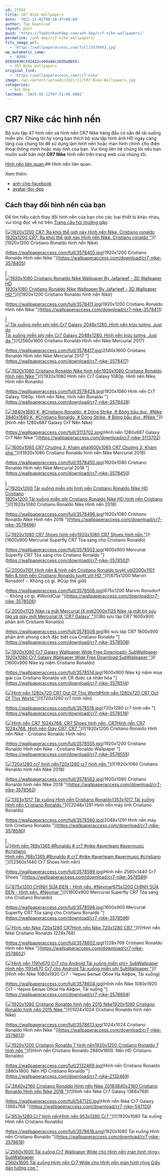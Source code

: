 ```yaml
---
id: 27504
title: CR7 Nike Wallpapers
date: '2021-11-02T09:18:47+00:00'
author: Top Download
layout: post
guid: 'https://Tophinhanhdep.com/anh-dep/cr7-nike-wallpapers/'
permalink: /anh-dep/cr7-nike-wallpapers/
fifu_image_url:
  - 'https://wallpaperaccess.com/full/3578403.jpg'
wp_automatic_camp:
  - '8098'
8593e930cfd2432ce0da8dc26d5a0b55:
  - CR7 Nike Wallpapers
original_link:
  - 'https://wallpaperaccess.com/cr7-nike'
image: /wp-content/uploads/2021/11/CR7-Nike-Wallpapers.jpg
categories:
  - Ảnh Đẹp
lastmod: '2025-02-12T07:51:08.880Z'
---
```

# CR7 Nike các hình nền

Bộ sưu tập 47 hình nền và hình nền CR7 Nike hàng đầu có sẵn để tải xuống miễn phí. Chúng tôi hy vọng bạn thích bộ sưu tập hình ảnh HD ngày càng tăng của chúng tôi để sử dụng làm hình nền hoặc màn hình chính cho điện thoại thông minh hoặc máy tính của bạn. Vui lòng liên hệ chúng tôi nếu bạn muốn xuất bản một **CR7 Nike** hình nền trên trang web của chúng tôi.

[Hình nền liên quan ](#related) ## Hình nền liên quan.

   
 Xem thêm:

   
- [anh-che-facebook](https://tophinhanhdep.com/anh-che/anh-che-facebook/)
- [avatar-doi-dep](https://tophinhanhdep.com/anh-avatar/avatar-doi-dep/)

## Cách thay đổi hình nền của bạn

Để tìm hiểu cách thay đổi hình nền của bạn cho các loại thiết bị khác nhau, vui lòng đọc về nó trên [Trang câu hỏi thường gặp](https://tophinhanhdep.com/faq/).

  
[[![1920x1200 CR7: Ra khỏi thế giới này Hình nền Nike.  Cristiano ronaldo](https://wallpaperaccess.com/full/3578403.jpg)1920x1200 CR7: Ra khỏi thế giới này Hình nền Nike. Cristiano ronaldo "](https://wallpaperaccess.com/download/cr7-nike-3578403)](![1920x1200 Cristiano Ronaldo hình nền Nike)

(https://wallpaperaccess.com/full/3578405.jpg)1920x1200 Cristiano Ronaldo Hình nền Nike "](https://wallpaperaccess.com/download/cr7-nike-3578405)

[[![1920x1080 Cristiano Ronaldo Nike Wallpaper By Jafarjeef - 3D Wallpaper HD](https://wallpaperaccess.com/full/3578407.jpg)1920x1080 Cristiano Ronaldo Nike Wallpaper By Jafarjeef - 3D Wallpaper HD "](https://wallpaperaccess.com/download/cr7-nike-3578407)](![1920x1200 Cristiano Ronaldo hình nền Nike)

(https://wallpaperaccess.com/full/3578411.jpg)1920x1200 Cristiano Ronaldo Hình nền Nike "](https://wallpaperaccess.com/download/cr7-nike-3578411)

[[![Tải xuống miễn phí nền Cr7 Galaxy 2048x1280.  Hình nền trừu tượng, Just do](https://wallpaperaccess.com/full/2462129.jpg)Tải xuống miễn phí nền Cr7 Galaxy 2048x1280. Hình nền trừu tượng, Just do "](https://wallpaperaccess.com/download/cr7-nike-2462129)](![2560x1600 Cristiano Ronaldo Hình nền Nike Mercurial 2017)

(https://wallpaperaccess.com/full/3578417.jpg)2560x1600 Cristiano Ronaldo Hình nền Nike Mercurial 2017 "](https://wallpaperaccess.com/download/cr7-nike-3578417)

[[![1920x1080 Cristiano Ronaldo Nike hình nền](https://wallpaperaccess.com/full/3578427.jpg)1920x1080 Cristiano Ronaldo Hình nền Nike "](https://wallpaperaccess.com/download/cr7-nike-3578427)](![1920x1080 Hình nền Cr7 Galaxy 1080p.  Hình nền Nike, Hình nền Ronaldo)

(https://wallpaperaccess.com/full/3578428.jpg)1920x1080 Hình nền Cr7 Galaxy 1080p. Hình nền Nike, hình nền Ronaldo "](https://wallpaperaccess.com/download/cr7-nike-3578428)

[[![3840x1680 K, #Cristiano Ronaldo, # Dòng Strike, # Bóng bầu dục, #Nike](https://wallpaperaccess.com/full/3578431.jpg)3840x1680 K, #Cristiano Ronaldo, # Dòng Strike, # Bóng bầu dục, #Nike "](https://wallpaperaccess.com/download/cr7-nike-3578431)](![Hình nền 1280x687 Galaxy Cr7 Nền Nike)

(https://wallpaperaccess.com/full/3113702.png)Hình nền 1280x687 Galaxy Cr7 Nền Nike "](https://wallpaperaccess.com/download/cr7-nike-3113702)

[[![1600x1065 CR7 Chương 3: Khám phá](https://wallpaperaccess.com/full/3578449.jpg)1600x1065 CR7 Chương 3: Khám phá "](https://wallpaperaccess.com/download/cr7-nike-3578449)](![1920x1080 Cristiano Ronaldo hình nền Nike Mercurial 2018)

(https://wallpaperaccess.com/full/3578450.jpg)1920x1080 Cristiano Ronaldo Hình nền Nike Mercurial 2018 "](https://wallpaperaccess.com/download/cr7-nike-3578450)

[[![1920x1200 Tải xuống miễn phí hình nền Cristiano Ronaldo Nike HD Cristiano](https://wallpaperaccess.com/full/3578489.jpg)1920x1200 Tải xuống miễn phí Cristiano Ronaldo Nike HD hình nền Cristiano "](https://wallpaperaccess.com/download/cr7-nike-3578489)](![1920x1080 Cristiano Ronaldo Nike Hình nền 2018)

(https://wallpaperaccess.com/full/3578496.jpg)1920x1080 Cristiano Ronaldo Nike Hình nền 2018 "](https://wallpaperaccess.com/download/cr7-nike-3578496)

[[![1920x1080 CR7 Shoes hình nền](https://wallpaperaccess.com/full/3578501.jpg)1920x1080 CR7 Shoes hình nền "](https://wallpaperaccess.com/download/cr7-nike-3578501)](![1600x900 Mercurial Superfly CR7 Tỏa sáng cho Cristiano Ronaldo)

(https://wallpaperaccess.com/full/3578502.jpg)1600x900 Mercurial Superfly CR7 Tỏa sáng cho Cristiano Ronaldo "](https://wallpaperaccess.com/download/cr7-nike-3578502)

[[![2000x1101 Hình nền & hình nền Cristiano Ronaldo tuyệt vời](https://wallpaperaccess.com/full/3578503.jpg)2000x1101 Nền &amp; hình nền Cristiano Ronaldo tuyệt vời HD "](https://wallpaperaccess.com/download/cr7-nike-3578503)](![675x1200 Marvin Ronsdorf -.  Không có gì.  #Cúp thế giới)

(https://wallpaperaccess.com/full/3578506.jpg)675x1200 Marvin Ronsdorf -. Không có gì. #WorldCup "](https://wallpaperaccess.com/download/cr7-nike-3578506)

[[![2000x1125 Nike ra mắt Mercurial IX mới ](https://wallpaperaccess.com/full/3578507.jpg)2000x1125 Nike ra mắt bộ sưu tập và giày mới Mercurial IX 'CR7 Galaxy' "](https://wallpaperaccess.com/download/cr7-nike-3578507)](![Bộ sưu tập CR7 1600x900 phản ánh Cristiano Ronaldo)

(https://wallpaperaccess.com/full/3578508.jpg)Bộ sưu tập CR7 1600x900 phản ánh phong cách đặc biệt của Cristiano Ronaldo "](https://wallpaperaccess.com/download/cr7-nike-3578508)

[[![1920x1080 Cr7 Galaxy Wallpaper Wide Free Download> SubWallpaper]()1920x1080 Cr7 Galaxy Wallpaper Wide Free Download SubWallpaper "](https://wallpaperaccess.com/download/cr7-nike-3578510)](![1600x900 Nike kỷ niệm Cristiano Ronaldo)

(https://wallpaperaccess.com/full/3578514.jpg)1600x900 Nike kỷ niệm mùa giải của Cristiano Ronaldo với CR được cá nhân hóa "](https://wallpaperaccess.com/download/cr7-nike-3578514)

[[![Hình nền 1280x720 CR7 Out Of This World](https://wallpaperaccess.com/full/3578515.jpg)Hình nền 1280x720 CR7 Out Of This World "](https://wallpaperaccess.com/download/cr7-nike-3578515)](![720x1280 cr7 hình nền)

(https://wallpaperaccess.com/full/3578518.jpg)720x1280 cr7 hình nền "](https://wallpaperaccess.com/download/cr7-nike-3578518)

[[![Hình nền CR7 1024x768.  CR7 Shoes hình nền, CR7](https://wallpaperaccess.com/full/3578519.jpg)Hình nền CR7 1024x768. Hình nền Giày CR7, CR7 "](https://wallpaperaccess.com/download/cr7-nike-3578519)](![1920x1200 Cristiano Ronaldo Hình nền Nike - Cristiano Ronaldo Hình nền)

(https://wallpaperaccess.com/full/3578555.jpg)1920x1200 Cristiano Ronaldo Hình nền Nike - Cristiano Ronaldo Wallpaper "](https://wallpaperaccess.com/download/cr7-nike-3578555)

[[![720x1280 cr7 hình nền](https://wallpaperaccess.com/full/3578557.jpg)720x1280 cr7 hình nền "](https://wallpaperaccess.com/download/cr7-nike-3578557)](![1920x1080 Cristiano Ronaldo hình nền Nike 2018)

(https://wallpaperaccess.com/full/3578562.jpg)1920x1080 Cristiano Ronaldo hình nền Nike 2018 "](https://wallpaperaccess.com/download/cr7-nike-3578562)

[[![1353x1017 Tải xuống Hình nền Cristiano Ronaldo](https://wallpaperaccess.com/full/3578571.jpg)1353x1017 Tải xuống Hình nền Cristiano Ronaldo "](https://wallpaperaccess.com/download/cr7-nike-3578571)](![2048x1291 Hình nền máy tính Cristiano Ronaldo)

(https://wallpaperaccess.com/full/3578580.jpg)2048x1291 Hình nền máy tính Cristiano Ronaldo "](https://wallpaperaccess.com/download/cr7-nike-3578580)

[[![Hình nền 768x1365 #Ronaldo # cr7 #nike #averteam #avermusic #cristiano](https://wallpaperaccess.com/full/3578588.jpg)Hình nền 768x1365 #Ronaldo # cr7 #nike #averteam #avermusic #cristiano "](https://wallpaperaccess.com/download/cr7-nike-3578588)](![2560x1440 Cr7 Shoes hình nền)

(https://wallpaperaccess.com/full/3578589.jpg)Hình nền 2560x1440 Cr7 Shoes "](https://wallpaperaccess.com/download/cr7-nike-3578589)

[[![675x1200 CHỈNH SỬA ĐEN - Hình nền.  #Neymar](https://wallpaperaccess.com/full/3578590.jpg)675x1200 CHỈNH SỬA ĐEN - Hình nền. #Neymar "](https://wallpaperaccess.com/download/cr7-nike-3578590)](![1600x900 Mercurial Superfly CR7 Tỏa sáng cho Cristiano Ronaldo)

(https://wallpaperaccess.com/full/3578598.jpg)1600x900 Mercurial Superfly CR7 Tỏa sáng cho Cristiano Ronaldo "](https://wallpaperaccess.com/download/cr7-nike-3578598)

[[![Hình nền Nike 720x1280 CR7](https://wallpaperaccess.com/full/3578599.jpg)Hình nền Nike 720x1280 CR7 "](https://wallpaperaccess.com/download/cr7-nike-3578599)](![Hình nền Nike Cristiano Ronaldo 1228x768)

(https://wallpaperaccess.com/full/3578602.jpg)1228x768 Cristiano Ronaldo Hình nền Nike "](https://wallpaperaccess.com/download/cr7-nike-3578602)

[[![Hình nền 1191x670 Cr7 cho Android Tải xuống miễn phí> SubWallpaper]()Hình nền 1191x670 Cr7 cho Android Tải xuống miễn phí SubWallpaper "](https://wallpaperaccess.com/download/cr7-nike-3557654)](![Hình nền Nike 1080x1920 Cr7 - Черно Белые Обои На Айфон, Tải xuống)

(https://wallpaperaccess.com/full/3578604.jpg)Hình nền Nike 1080x1920 Cr7 - Черно Белые Обои На Айфон, Tải xuống "](https://wallpaperaccess.com/download/cr7-nike-3578604)

[[![1920x1080 Cristiano Ronaldo hình nền 2015 Nike](https://wallpaperaccess.com/full/3578606.jpg)1920x1080 Cristiano Ronaldo hình nền 2015 Nike "](https://wallpaperaccess.com/download/cr7-nike-3578606)](![1024x1024 Cristiano Ronaldo hình nền Nike)

(https://wallpaperaccess.com/full/3578613.jpg)1024x1024 Cristiano Ronaldo Hình nền Nike "](https://wallpaperaccess.com/download/cr7-nike-3578613)

[[![1920x1200 Cristiano Ronaldo 7 hình nền](https://wallpaperaccess.com/full/2447447.jpg)1920x1200 Cristiano Ronaldo 7 hình nền "](https://wallpaperaccess.com/download/cr7-nike-2447447)](![Hình nền Cristiano Ronaldo 2880x1800.  Nền HD Cristiano Ronaldo)

(https://wallpaperaccess.com/full/2132469.jpg)Hình nền Cristiano Ronaldo 2880x1800. Nền HD Cristiano Ronaldo "](https://wallpaperaccess.com/download/cr7-nike-2132469)

[[![3840x2160 Cristiano Ronaldo Hình nền Nike 2018](https://wallpaperaccess.com/full/3578616.jpg)3840x2160 Cristiano Ronaldo Hình nền Nike 2018 "](https://wallpaperaccess.com/download/cr7-nike-3578616)](![Hình nền Nike Cr7 Galaxy 1366x768)

(https://wallpaperaccess.com/full/547120.jpg)Hình nền Nike Cr7 Galaxy 1366x768 "](https://wallpaperaccess.com/download/cr7-nike-547120)

[[![953x1280 Cr7 hình nền](https://wallpaperaccess.com/full/3578617.jpg)Hình nền 953x1280 Cr7 "](https://wallpaperaccess.com/download/cr7-nike-3578617)](![1920x1080 Tải xuống Hình nền Cristiano Ronaldo)

(https://wallpaperaccess.com/full/3578618.png)1920x1080 Tải xuống Hình nền Cristiano Ronaldo "](https://wallpaperaccess.com/download/cr7-nike-3578618)

[![2560x1600 Tải xuống Cr7 Wallpaper Wide cho Hình nền màn hình rộng> SubWallpaper]()2560x1600 Tải xuống Hình nền Cr7 Wide cho Hình nền màn hình rộng Giấy dán tường con "](https://wallpaperaccess.com/download/cr7-nike-3578623)
